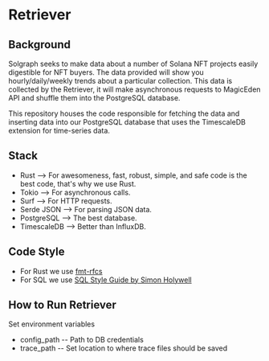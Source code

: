 # Retriever

## Background
Solgraph seeks to make data about a number of Solana NFT projects easily digestible for NFT buyers.
The data provided will show you hourly/daily/weekly trends about a particular collection. This data is collected by the Retriever, it will make asynchronous requests to MagicEden API and shuffle them into the PostgreSQL database.

This repository houses the code responsible for fetching the data and inserting data into our PostgreSQL
database that uses the TimescaleDB extension for time-series data.

## Stack
* Rust --> For awesomeness, fast, robust, simple, and safe code is the best code, that's why we use Rust.
* Tokio --> For asynchronous calls.
* Surf --> For HTTP requests.
* Serde JSON --> For parsing JSON data.
* PostgreSQL --> The best database.
* TimescaleDB --> Better than InfluxDB.

## Code Style
* For Rust we use [fmt-rfcs](https://github.com/rust-dev-tools/fmt-rfcs)
* For SQL we use [SQL Style Guide by Simon Holywell](https://www.sqlstyle.guide/)

## How to Run Retriever

Set environment variables

* config_path -- Path to DB credentials
* trace_path -- Set location to where trace files should be saved
